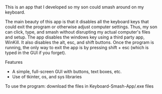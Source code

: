 This is an app that I developed so my son could smash around on my keyboard.

The main beauty of this app is that it disables all the keyboard keys that could exit the program or otherwise adjust computer settings. Thus, my son can click, type, and smash without disrupting my actual computer's files and setup. The app disables the windows key using a third party app, WinKill. It also disables the alt, esc, and shift buttons. Once the program is running, the only way to exit the app is by pressing shift + esc (which is typed in the GUI if you forget). 

Features
* A simple, full-screen GUI with buttons, text boxes, etc.
* Use of tkinter, os, and sys libraries

To use the program:
download the files in Keyboard-Smash-App/.exe files

